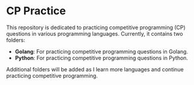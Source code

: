 # CP Practice

This repository is dedicated to practicing competitive programming (CP) questions in various programming languages. Currently, it contains two folders:

- **Golang**: For practicing competitive programming questions in Golang.
- **Python**: For practicing competitive programming questions in Python.

Additional folders will be added as I learn more languages and continue practicing competitive programming.
